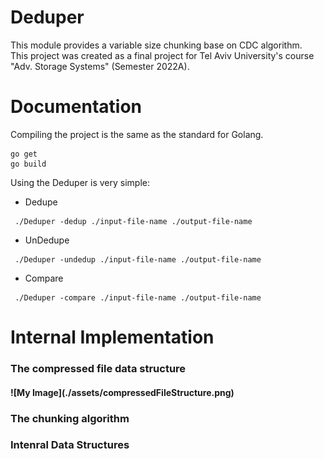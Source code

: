 Deduper
==========

This module provides a variable size chunking base on CDC algorithm. <br/>
This project was created as a final project for Tel Aviv University's course "Adv. Storage Systems" (Semester 2022A).


Documentation 
=======
Compiling the project is the same as the standard for Golang.
```
go get 
go build 
```
Using the Deduper is very simple:

- Dedupe
``` 
 ./Deduper -dedup ./input-file-name ./output-file-name 
```
- UnDedupe
``` 
 ./Deduper -undedup ./input-file-name ./output-file-name 
```
- Compare
``` 
 ./Deduper -compare ./input-file-name ./output-file-name 
```

Internal Implementation
=============
<h3>The compressed file data structure<h4/>
  ![My Image](./assets/compressedFileStructure.png)

<h3>The chunking algorithm </h3> 

<h3>Intenral Data Structures</h3>





